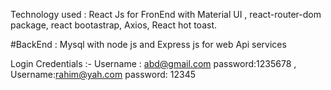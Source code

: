 Technology used : React Js for FronEnd with 
Material UI ,
react-router-dom package, 
react bootastrap, 
Axios,
React hot toast.

#BackEnd : Mysql with node js and Express js for web Api services 

Login Credentials :-
Username : abd@gmail.com     password:1235678 , 
Username:rahim@yah.com     password: 12345


